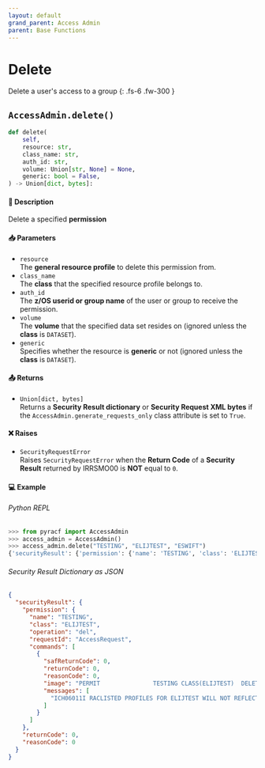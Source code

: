```yaml
---
layout: default
grand_parent: Access Admin
parent: Base Functions
---
```


# Delete

Delete a user's access to a group
{: .fs-6 .fw-300 }

## `AccessAdmin.delete()`

```python
def delete(
    self,
    resource: str,
    class_name: str,
    auth_id: str,
    volume: Union[str, None] = None,
    generic: bool = False,
) -> Union[dict, bytes]:
```

#### 📄 Description

Delete a specified **permission**

#### 📥 Parameters
* `resource`<br>
  The **general resource profile** to delete this permission from.
* `class_name`<br>
  The **class** that the specified resource profile belongs to.
* `auth_id`<br>
  The **z/OS userid or group name** of the user or group to receive the permission.
* `volume`<br>
  The **volume** that the specified data set resides on (ignored unless the **class** is `DATASET`).
* `generic`<br>
  Specifies whether the resource is **generic** or not (ignored unless the **class** is `DATASET`).

#### 📤 Returns
* `Union[dict, bytes]`<br>
  Returns a **Security Result dictionary** or **Security Request XML bytes** if the `AccessAdmin.generate_requests_only` class attribute is set to `True`.

#### ❌ Raises
* `SecurityRequestError`<br>
  Raises `SecurityRequestError` when the **Return Code** of a **Security Result** returned by IRRSMO00 is **NOT** equal to `0`.

#### 💻 Example

###### Python REPL
```python
>>> from pyracf import AccessAdmin
>>> access_admin = AccessAdmin()
>>> access_admin.delete("TESTING", "ELIJTEST", "ESWIFT")
{'securityResult': {'permission': {'name': 'TESTING', 'class': 'ELIJTEST', 'operation': 'del', 'requestId': 'AccessRequest', 'commands': [{'safReturnCode': 0, 'returnCode': 0, 'reasonCode': 0, 'image': 'PERMIT               TESTING CLASS(ELIJTEST)  DELETE       ID          (ESWIFT)', 'messages': ['ICH06011I RACLISTED PROFILES FOR ELIJTEST WILL NOT REFLECT THE UPDATE(S) UNTIL A SETROPTS REFRESH IS ISSUED']}]}, 'returnCode': 0, 'reasonCode': 0}}
```

###### Security Result Dictionary as JSON
```json
{
  "securityResult": {
    "permission": {
      "name": "TESTING",
      "class": "ELIJTEST",
      "operation": "del",
      "requestId": "AccessRequest",
      "commands": [
        {
          "safReturnCode": 0,
          "returnCode": 0,
          "reasonCode": 0,
          "image": "PERMIT               TESTING CLASS(ELIJTEST)  DELETE       ID          (ESWIFT)",
          "messages": [
            "ICH06011I RACLISTED PROFILES FOR ELIJTEST WILL NOT REFLECT THE UPDATE(S) UNTIL A SETROPTS REFRESH IS ISSUED"
          ]
        }
      ]
    },
    "returnCode": 0,
    "reasonCode": 0
  }
}
```
